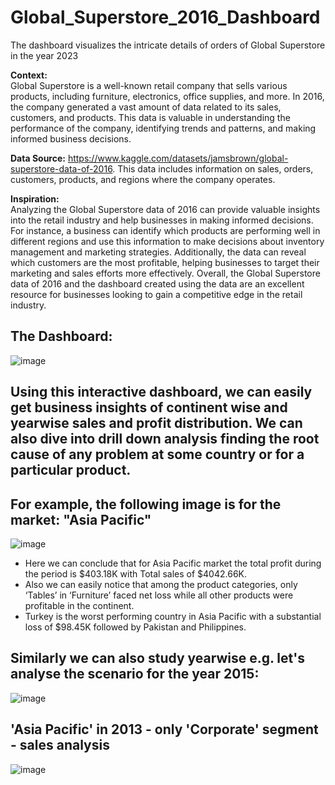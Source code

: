 # Global_Superstore_2016_Dashboard
The dashboard visualizes the intricate details of orders of Global Superstore in the year 2023

**Context:**
<br>
Global Superstore is a well-known retail company that sells various products, including furniture, electronics, office supplies, and more. In 2016, the company generated a vast amount of data related to its sales, customers, and products. This data is valuable in understanding the performance of the company, identifying trends and patterns, and making informed business decisions.

**Data Source:**
https://www.kaggle.com/datasets/jamsbrown/global-superstore-data-of-2016. This data includes information on sales, orders, customers, products, and regions where the company operates.

**Inspiration:** <br>
Analyzing the Global Superstore data of 2016 can provide valuable insights into the retail industry and help businesses in making informed decisions. For instance, a business can identify which products are performing well in different regions and use this information to make decisions about inventory management and marketing strategies. Additionally, the data can reveal which customers are the most profitable, helping businesses to target their marketing and sales efforts more effectively. Overall, the Global Superstore data of 2016 and the dashboard created using the data are an excellent resource for businesses looking to gain a competitive edge in the retail industry.

## The Dashboard:
![image](https://github.com/user-attachments/assets/9dd886db-f6d2-4d84-ab13-9eb8ff846901)

## Using this interactive dashboard, we can easily get business insights of continent wise and yearwise sales and profit distribution. We can also dive into drill down analysis finding the root cause of any problem at some country or for a particular product. 

## For example, the following image is for the market: "Asia Pacific"

![image](https://github.com/user-attachments/assets/578f3697-c0b3-4045-b1b5-ffe608c67039)

-	Here we can conclude that for Asia Pacific market the total profit during the period is $403.18K with Total sales of $4042.66K.
-	Also we can easily notice that among the product categories, only ‘Tables’ in ‘Furniture’ faced net loss while all other products were profitable in the continent.
-	Turkey is the worst performing country in Asia Pacific with a substantial loss of $98.45K followed by Pakistan and Philippines.

## Similarly we can also study yearwise e.g. let's analyse the scenario for the year 2015:

![image](https://github.com/user-attachments/assets/13a1b364-a7be-4fe5-9b88-f1c24aa3c639)

## 'Asia Pacific' in 2013 - only 'Corporate' segment - sales analysis
![image](https://github.com/user-attachments/assets/97cc4ed9-8d0b-4631-a6bf-6e432c7e8930)






